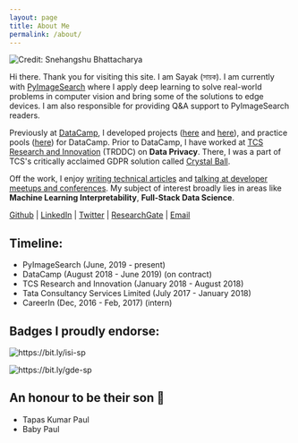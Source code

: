 ```yaml
---
layout: page
title: About Me
permalink: /about/
---
```


![]({{site.baseurl}}/images/image_sayak.jpg "Credit: Snehangshu Bhattacharya")

Hi there. Thank you for visiting this site. I am Sayak (সায়ক). I am currently with [PyImageSearch](pyimagesearch.com) where I apply deep learning to solve real-world problems in computer vision and bring some of the solutions to edge devices. I am also responsible for providing Q&A support to PyImageSearch readers.

Previously at [DataCamp](datacamp.com), I developed projects ([here](https://www.datacamp.com/projects/558?tap_a=5644-dce66f&tap_s=357540-5b28dd) and [here](https://www.datacamp.com/projects/754?tap_a=5644-dce66f&tap_s=357540-5b28dd)), and practice pools ([here](https://practice.datacamp.com/p/217?tap_a=5644-dce66f&tap_s=357540-5b28dd)) for DataCamp. Prior to DataCamp, I have worked at [TCS Research and Innovation](https://www.tcs.com/research-and-innovation) (TRDDC) on **Data Privacy**. There, I was a part of TCS's critically acclaimed GDPR solution called [Crystal Ball](https://www.tcs.com/tcs-recognized-leader-gdpr-services-by-nelsonhall).

Off the work, I enjoy [writing technical articles](https://sayakpaul.github.io/portfolio/authoring/) and [talking at developer meetups and conferences](https://sayakpaul.github.io/portfolio/talksseminarsworkshops/). My subject of interest broadly lies in areas like **Machine Learning Interpretability**, **Full-Stack Data Science**.

[Github](https://github.com/sayakpaul/) | [LinkedIn](https://www.linkedin.com/in/sayak-paul/) | [Twitter](https://twitter.com/RisingSayak) | [ResearchGate](https://www.researchgate.net/profile/Sayak_Paul2) | [Email](mailto:spsayakpaul@gmail.com)

## Timeline:
- PyImageSearch (June, 2019 - present)
- DataCamp (August 2018 - June 2019) (on contract)
- TCS Research and Innovation (January 2018 - August 2018)
- Tata Consultancy Services Limited (July 2017 - January 2018)
- CareerIn (Dec, 2016 - Feb, 2017) (intern)

## Badges I proudly endorse:

![]({{site.baseurl}}/images/innovator_badge.jpg "https://bit.ly/isi-sp")

![]({{site.baseurl}}/images/gde_badge.png "https://bit.ly/gde-sp")

## An honour to be their son 🙂
- Tapas Kumar Paul
- Baby Paul
